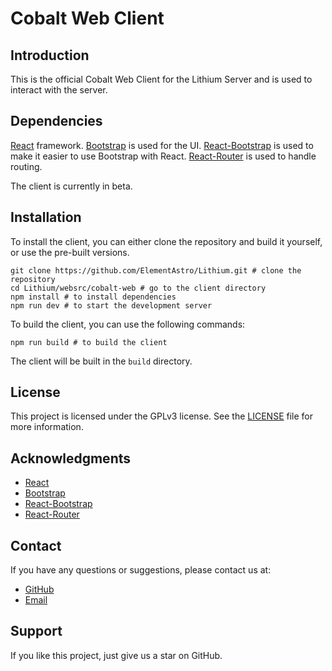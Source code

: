 # Cobalt Web Client

## Introduction

This is the official Cobalt Web Client for the Lithium Server and is used to
interact with the server.

## Dependencies

[React](https://facebook.github.io/react/) framework.
[Bootstrap](http://getbootstrap.com/) is used for the UI.
[React-Bootstrap](https://react-bootstrap.github.io/) is used to make it easier to use Bootstrap with React.
[React-Router](https://github.com/ReactTraining/react-router) is used to handle routing.

The client is currently in beta.

## Installation

To install the client, you can either clone the repository and build it yourself, or use the pre-built
versions.

```shell
git clone https://github.com/ElementAstro/Lithium.git # clone the repository
cd Lithium/websrc/cobalt-web # go to the client directory
npm install # to install dependencies
npm run dev # to start the development server
```

To build the client, you can use the following commands:

```shell
npm run build # to build the client
```

The client will be built in the `build` directory.

## License

This project is licensed under the GPLv3 license. See the [LICENSE](LICENSE) file for more information.

## Acknowledgments

* [React](https://facebook.github.io/react/)
* [Bootstrap](http://getbootstrap.com/)
* [React-Bootstrap](https://react-bootstrap.github.io/)
* [React-Router](https://github.com/ReactTraining/react-router)

## Contact

If you have any questions or suggestions, please contact us at:

* [GitHub](https://github.com/ElementAstro)
* [Email](mailto:astro_air@126.com)

## Support

If you like this project, just give us a star on GitHub.
